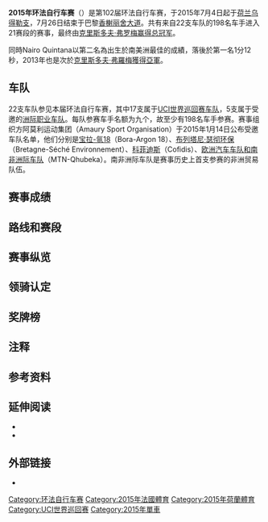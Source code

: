 **2015年环法自行车赛**（）是第102届环法自行车赛，于2015年7月4日起于[荷兰](../Page/荷兰.md "wikilink")[乌得勒支](../Page/乌得勒支.md "wikilink")，7月26日结束于巴黎[香榭丽舍大道](https://zh.wikipedia.org/wiki/香榭丽舍大道 "wikilink")。共有来自22支车队的198名车手进入21赛段的赛事，最终由[克里斯多夫·弗罗梅赢得](https://zh.wikipedia.org/wiki/克里斯多夫·弗罗梅 "wikilink")[总冠军](https://zh.wikipedia.org/wiki/环法自行车赛总成绩领先者 "wikilink")。

同時Nairo
Quintana以第二名為出生於南美洲最佳的成績，落後於第一名1分12秒，2013年也是次於[克里斯多夫·弗羅梅獲得亞軍](https://zh.wikipedia.org/wiki/克里斯多夫·弗羅梅 "wikilink")。

## 车队

22支车队参见本届环法自行车赛，其中17支属于[UCI世界巡回赛车队](https://zh.wikipedia.org/wiki/UCI世界巡回赛 "wikilink")，5支属于受邀的[洲际职业车队](https://zh.wikipedia.org/wiki/UCI洲际巡回赛 "wikilink")。每队参赛车手名额为九个，故至少有198名车手参赛。赛事组织方阿莫利运动集团（Amaury
Sport
Organisation）于2015年1月14日公布受邀车队名单，他们分别是[宝拉-氩18](https://zh.wikipedia.org/wiki/宝拉-氩18车队 "wikilink")（Bora-Argon
18）、[布列塔尼·瑟彻环保](https://zh.wikipedia.org/wiki/布列塔尼·瑟彻环保车队 "wikilink")（Bretagne-Séché
Environnement）、[科菲迪斯](https://zh.wikipedia.org/wiki/科菲迪斯车队 "wikilink")（Cofidis）、[欧洲汽车车队和](https://zh.wikipedia.org/wiki/欧洲汽车车队 "wikilink")[南非洲际车队](https://zh.wikipedia.org/wiki/南非洲际车队 "wikilink")（MTN-Qhubeka）。南非洲际车队是赛事历史上首支参赛的非洲贸易队伍。

## 赛事成绩

## 路线和赛段

## 赛事纵览

## 领骑认定

## 奖牌榜

## 注释

## 参考资料

## 延伸阅读

  -
  -
## 外部链接

  -
[Category:环法自行车赛](https://zh.wikipedia.org/wiki/Category:环法自行车赛 "wikilink")
[Category:2015年法國體育](https://zh.wikipedia.org/wiki/Category:2015年法國體育 "wikilink")
[Category:2015年荷蘭體育](https://zh.wikipedia.org/wiki/Category:2015年荷蘭體育 "wikilink")
[Category:UCI世界巡回赛](https://zh.wikipedia.org/wiki/Category:UCI世界巡回赛 "wikilink")
[Category:2015年單車](https://zh.wikipedia.org/wiki/Category:2015年單車 "wikilink")
